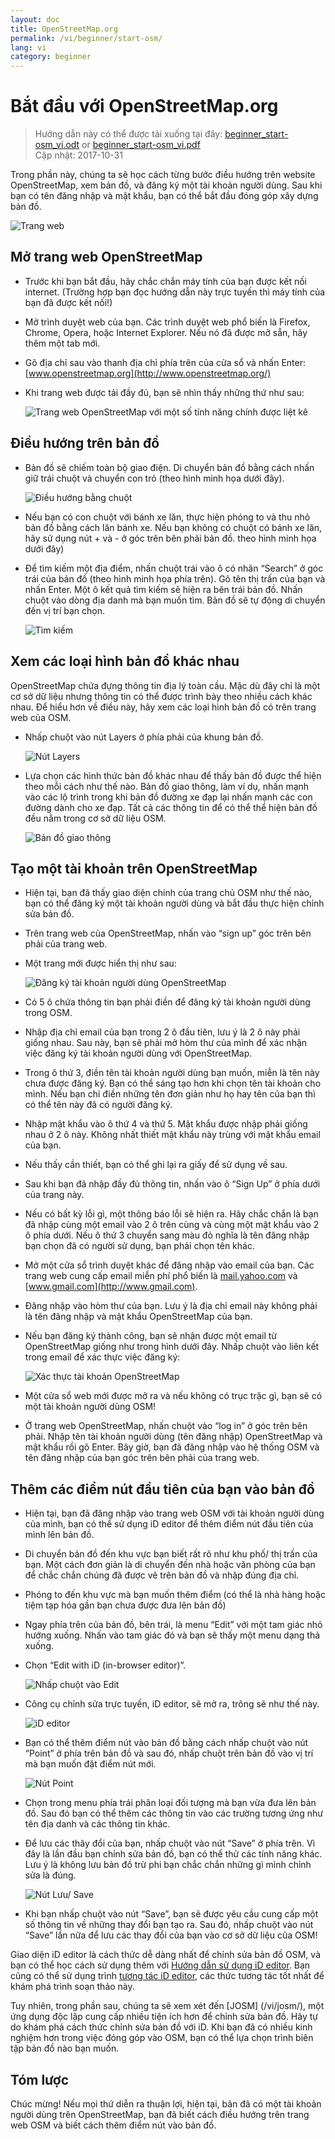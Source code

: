 ```yaml
---
layout: doc
title: OpenStreetMap.org
permalink: /vi/beginner/start-osm/
lang: vi
category: beginner
---
```


Bắt đầu với OpenStreetMap.org
====================================

> Hướng dẫn này có thể được tải xuống tại đây: [beginner_start-osm_vi.odt](/files/beginner_start-osm_vi.odt) or [beginner_start-osm_vi.pdf](/files/beginner_start-osm_vi.pdf)  
> Cập nhật: 2017-10-31  

Trong phần này, chúng ta sẽ học cách từng bước điều hướng trên website OpenStreetMap,
xem bản đồ, và đăng ký một tài khoản người dùng.
Sau khi bạn có tên đăng nhập và mật khẩu,
bạn có thể bắt đầu đóng góp xây dựng bản đồ.

![Trang web][]

Mở trang web OpenStreetMap
-------------------------------

-   Trước khi bạn bắt đầu, hãy chắc chắn máy tính của bạn được kết nối internet.
    (Trường hợp bạn đọc hướng dẫn này trực tuyến thì máy tính của bạn đã được kết nối!)
-   Mở trình duyệt web của bạn. Các trình duyệt web phổ biến là Firefox, Chrome, Opera, hoặc Internet Explorer.
    Nếu nó đã được mở sẵn, hãy thêm một tab mới.
-   Gõ địa chỉ sau vào thanh địa chỉ phía trên của cửa sổ và nhấn Enter:
    [www.openstreetmap.org](http://www.openstreetmap.org/)
-   Khi trang web được tải đầy đủ, bạn sẽ nhìn thấy những thứ
    như sau:

    ![Trang web OpenStreetMap với một số tính năng chính được liệt kê][]

Điều hướng trên bản đồ
----------------

-   Bản đồ sẽ chiếm toàn bộ giao điện.
    Di chuyển bản đồ bằng cách nhấn giữ trái chuột và
    chuyển con trỏ (theo hình minh họa dưới đây).

    ![Điều hướng bằng chuột][]

-   Nếu bạn có con chuột với bánh xe lăn, thực hiện phóng to và thu nhỏ bản đồ bằng cách lăn bánh xe.
    Nếu bạn không có chuột có bánh xe lăn,
    hãy sử dụng nút + và - ở góc trên bên phải bản đồ.
    theo hình minh họa dưới đây)
-   Để tìm kiếm một địa điểm, nhấn chuột trái vào ô có nhãn “Search” ở góc trái của bản đồ
    (theo hình minh họa phía trên).
    Gõ tên thị trấn của bạn và nhấn Enter.
    Một ô kết quả tìm kiếm sẽ hiện ra bên trái bản đồ.
    Nhấn chuột vào dòng địa danh mà bạn muốn tìm.
    Bản đồ sẽ tự động di chuyển đến vị trí bạn chọn.

    ![Tìm kiếm][]
   

Xem các loại hình bản đồ khác nhau
------------------------

OpenStreetMap chứa đựng thông tin địa lý toàn cầu.
Mặc dù đây chỉ là một cơ sở dữ liệu
nhưng thông tin có thể được trình bày theo nhiều cách khác nhau.
Để hiểu hơn về điều này, hãy xem các loại hình bản đồ có trên trang web của OSM.

-   Nhấp chuột vào nút Layers ở phía phải của khung bản đồ.

    ![Nút Layers][]

-   Lựa chọn các hình thức bản đồ khác nhau để thấy bản đồ được thể hiện theo mỗi cách như thế nào.
    Bản đồ giao thông, làm ví dụ, nhấn mạnh vào các lộ trình
    trong khi bản đồ đường xe đạp lại nhấn mạnh các con đường dành cho xe đạp.
    Tất cả các thông tin để có thể
    thể hiện bản đồ đều nằm trong cơ sở dữ liệu OSM.

    ![Bản đồ giao thông][]

Tạo một tài khoản trên OpenStreetMap
-------------------------------

-   Hiện tại, bạn đã thấy giao diện chính của trang chủ OSM như thế nào,
    bạn có thể đăng ký một tài khoản người dùng
    và bắt đầu thực hiện chỉnh sửa bản đồ.
-   Trên trang web của OpenStreetMap, nhấn vào “sign up”
    góc trên bên phải của trang web.
-   Một trang mới được hiển thị như sau:

    ![Đăng ký tài khoản người dùng OpenStreetMap][]

-   Có 5 ô chứa thông tin bạn phải điền
    để đăng ký tài khoản người dùng trong OSM.
-   Nhập địa chỉ email của bạn trong 2 ô đầu tiên, lưu ý là 2 ô này phải giống nhau.
    Sau này, bạn sẽ phải mở hòm thư của mình
    để xác nhận việc đăng ký tài khoản người dùng với OpenStreetMap.
-   Trong ô thứ 3, điền tên tài khoản người dùng bạn muốn,
    miễn là tên này chưa được đăng ký.
    Bạn có thể sáng tạo hơn khi chọn tên tài khoản cho mình.
    Nếu bạn chỉ điền những tên đơn giản như họ hay tên của bạn
    thì có thể tên này đã có người đăng ký.
-   Nhập mật khẩu vào ô thứ 4 và thứ 5.
    Mật khẩu được nhập phải giống nhau ở 2 ô này.
    Không nhất thiết mật khẩu này trùng với mật khẩu email của bạn.
-   Nếu thấy cần thiết, bạn có thể ghi lại ra giấy
    để sử dụng về sau.
-   Sau khi bạn đã nhập đầy đủ thông tin,
    nhấn vào ô “Sign Up” ở phía dưới của trang này.
-   Nếu có bất kỳ lỗi gì, một thông báo lỗi sẽ hiện ra.
    Hãy chắc chắn là bạn đã nhập cùng một email vào 2 ô trên cùng và
    cùng một mật khẩu vào 2 ô phía dưới.
    Nếu ô thứ 3 chuyển sang màu đỏ nghĩa là tên đăng nhập bạn chọn đã có người sử dụng,
    bạn phải chọn tên khác.
-   Mở một cửa sổ trình duyệt khác để đăng nhập vào email của bạn.
    Các trang web cung cấp email miễn phí phổ biến là [mail.yahoo.com](http://mail.yahoo.com)
    và [www.gmail.com](http://www.gmail.com).
-   Đăng nhập vào hòm thư của bạn.
    Lưu ý là địa chỉ email này không phải là tên đăng nhập
    và mật khẩu OpenStreetMap của bạn.
-   Nếu bạn đăng ký thành công, bạn sẽ nhận được một email từ
    OpenStreetMap giống như trong hình dưới đây.
    Nhấp chuột vào liên kết trong email
    để xác thực việc đăng ký:

    ![Xác thực tài khoản OpenStreetMap][]

-   Một cửa sổ web mới được mở ra và nếu không có trục trặc gì,
    bạn sẽ có một tài khoản người dùng OSM!
-   Ở trang web OpenStreetMap, nhấn chuột vào “log in” ở góc trên bên phải.
    Nhập tên tài khoản người dùng (tên đăng nhập) OpenStreetMap và mật khẩu rồi gõ Enter.
    Bây giờ, bạn đã đăng nhập vào hệ thống OSM và tên đăng nhập của bạn
    góc trên bên phải của trang web.

Thêm các điểm nút đầu tiên của bạn vào bản đồ
------------------------

-   Hiện tại, bạn đã đăng nhập vào trang web OSM với tài khoản người dùng của mình,
    bạn có thể sử dụng iD editor để thêm
    điểm nút đầu tiên của mình lên bản đồ.
-   Di chuyển bản đồ đến khu vực bạn biết rất rõ như khu phố/ thị trấn của bạn.
    Một cách đơn giản là di chuyển đến nhà hoặc văn phòng của bạn để chắc chắn chúng đã được vẽ trên bản đồ và nhập đúng địa chỉ. 
-   Phóng to đến khu vực mà bạn muốn thêm điểm (có thể là nhà hàng hoặc tiệm tạp hóa gần bạn chưa được đưa lên bản đồ)
-   Ngay phía trên của bản đồ, bên trái,
    là menu “Edit” với một tam giác nhỏ hướng xuống.
    Nhấn vào tam giác đó và bạn sẽ thấy một menu dạng thả xuống.
-   Chọn “Edit with iD (in-browser editor)”.

    ![Nhấp chuột vào Edit][]

-   Công cụ chỉnh sửa trực tuyến, iD editor, sẽ mở ra, trông sẽ như thế này.

    ![iD editor][]

-   Bạn có thể thêm điểm nút vào bản đồ bằng cách nhấp chuột vào nút “Point”
    ở phía trên bản đồ và sau đó,
    nhấp chuột trên bản đồ vào vị trí mà bạn muốn đặt điểm nút mới.

    ![Nút Point][]    

-   Chọn trong menu phía trái phân loại đối tượng mà bạn vừa đưa lên bản đồ.
    Sau đó bạn có thể thêm các thông tin vào các trường tương ứng
    như tên địa danh và các thông tin khác.
-   Để lưu các thây đổi của bạn, nhấp chuột vào nút “Save” ở phía trên.
    Vì đây là lần đầu bạn chỉnh sửa bản đồ, bạn có thể thử các tính năng khác.
    Lưu ý là không lưu bản đồ trừ phi bạn chắc chắn những gì mình chỉnh sửa là đúng.

    ![Nút Lưu/ Save][]    

-   Khi bạn nhấp chuột vào nút “Save”, bạn sẽ được yêu cầu cung cấp một số thông tin về những thay đổi bạn tạo ra.
    Sau đó, nhấp chuột vào nút “Save” lần nữa để lưu các thay đổi của bạn
    vào cơ sở dữ liệu của OSM!


Giao diện iD editor là cách thức dễ dàng nhất để chỉnh sửa bản đồ OSM, 
và bạn có thể học cách sử dụng thêm với [Hướng dẫn sử dụng iD editor](/vi/beginner/id-editor/).
Bạn cũng có thể sử dụng trình [tương tác iD editor](http://www.openstreetmap.org/edit?editor=id#walkthrough=true), 
các thức tương tác tốt nhất để khám phá trình soạn thảo này.

Tuy nhiên, trong phần sau, chúng ta sẽ xem xét đến [JOSM] (/vi/josm/), một ứng dụng độc lập 
cung cấp nhiều tiện ích hơn để chỉnh sửa bản đồ.
Hãy tự do khám phá cách thức chỉnh sửa bản đồ với iD. 
Khi bạn đã có nhiều kinh nghiệm hơn trong việc đóng góp vào OSM, bạn có thể lựa chọn trình biên tập bản đồ nào bạn muốn.

Tóm lược
-------

Chúc mừng! Nếu mọi thứ diễn ra thuận lợi, hiện tại, bãn đã có một tài khoản người dùng trên OpenStreetMap,
bạn đã biết cách điều hướng trên trang web OSM
và biết cách thêm điểm nút vào bản đồ.



[Trang web]: /images/beginner/start-osm_website.png
[Trang web OpenStreetMap với một số tính năng chính được liệt kê]: /images/beginner/osm-website-main-functions.png
[Điều hướng bằng chuột]: /images/beginner/mouse-navigation.png
[Tìm kiếm]: /images/beginner/search.png
[Nút Layers]: /images/beginner/layers.png
[Bản đồ giao thông]: /images/beginner/transport-map.png
[Đăng ký tài khoản người dùng OpenStreetMap]: /images/beginner/registering-account.png
[Xác thực tài khoản OpenStreetMap]: /images/beginner/confirming-account.png
[Nhấp chuột vào Edit]: /images/beginner/click-edit.png
[iD editor]: /images/beginner/id-editor.png
[Nút Point]: /images/beginner/point-button.png
[Nút Lưu/ Save]: /images/beginner/save-button.png